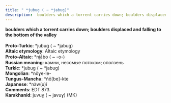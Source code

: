 ```yaml
---
title: " *jubug ( ~ *jabug)"
description:  boulders which a torrent carries down; boulders displaced and falling to the bottom of the valley
---
```

<p data-pagefind-weight="0.5">
<strong> boulders which a torrent carries down; boulders displaced and falling to the bottom of the valley</strong><br><br>
<strong>Proto-Turkic</strong>:  *jubug ( ~ *jabug)<br>
<strong>Altaic etymology</strong>:  Altaic etymology<br>
<strong> Proto-Altaic</strong>:  *ni̯ā̀bo ( ~ -o-)<br>
<strong>Russian meaning</strong>:  камни, несомые потоком; оползень<br>
<strong>Turkic</strong>:  *jubug ( ~ *jabug)<br>
<strong>Mongolian</strong>:  *nöɣe-le-<br>
<strong>Tungus-Manchu</strong>:  *ńō[be]-kte<br>
<strong>Japanese</strong>:  *nàw(u)í<br>
<strong>Comments</strong>:  EDT 873.<br>
<strong>Karakhanid</strong>:  juvuɣ ( ~ javuɣ) (MK)<br>

</p>
